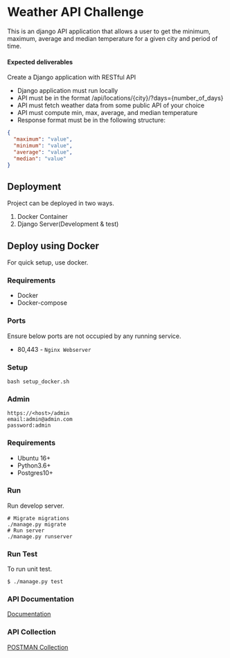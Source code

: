 # Weather API Challenge

This is an django API application that allows a user to get the minimum, maximum, average and median temperature for a given city and period of time.

#### Expected deliverables

Create a Django application with RESTful API

* Django application must run locally
* API must be in the format /api/locations/{city}/?days={number_of_days}
* API must fetch weather data from some public API of your choice
* API must compute min, max, average, and median temperature
* Response format must be in the following structure:

```json
{
  "maximum": "value",
  "minimum": "value",
  "average": "value",
  "median": "value"
}
```

## Deployment

Project can be deployed in two ways.

1. Docker Container
2. Django Server(Development & test)

## Deploy using Docker

For quick setup, use docker.

### Requirements

* Docker
* Docker-compose

### Ports

Ensure below ports are not occupied by any running service.

* 80,443 - `Nginx Webserver`

### Setup

```shell
bash setup_docker.sh
```

### Admin

```shell
https://<host>/admin
email:admin@admin.com
password:admin
```


### Requirements

* Ubuntu 16+
* Python3.6+
* Postgres10+

### Run

Run develop server.

```shell
# Migrate migrations
./manage.py migrate
# Run server
./manage.py runserver

```

### Run Test
To run unit test.
```shell
$ ./manage.py test
```

### API Documentation
[Documentation](http://localhost:8000/docs/)
### API Collection
[POSTMAN Collection](https://www.getpostman.com/collections/50dc924c6f119d6033f6)
